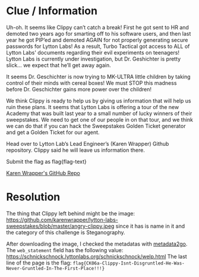 # Clue / Information
Uh-oh. It seems like Clippy can’t catch a break! First he got sent to HR and demoted two years ago for smarting off to his software users, and then last year he got PIP’ed and demoted AGAIN for not properly generating secure passwords for Lytton Labs! As a result, Turbo Tactical got access to ALL of Lytton Labs' documents regarding their evil experiments on teenagers! Lytton Labs is currently under investigation, but Dr. Geshichter is pretty slick… we expect that he’ll get away again.

It seems Dr. Geschichter is now trying to MK-ULTRA little children by taking control of their minds with cereal boxes! We must STOP this madness before Dr. Geschichter gains more power over the children!

We think Clippy is ready to help us by giving us information that will help us ruin these plans. It seems that Lytton Labs is offering a tour of the new Academy that was built last year to a small number of lucky winners of their sweepstakes. We need to get one of our people in on that tour, and we think we can do that if you can hack the Sweepstakes Golden Ticket generator and get a Golden Ticket for our agent.

Head over to Lytton Lab’s Lead Engineer’s (Karen Wrapper) Github repository. Clippy said he will leave us information there.

Submit the flag as flag{flag-text}

[Karen Wrapper's GitHub Repo](https://github.com/karenwrapper)

# Resolution
The thing that Clippy left behind might be the image: https://github.com/karenwrapper/lytton-labs-sweepstakes/blob/master/angry-clippy.jpeg since it has is name in it and the category of this challenge is Steganography.

After downloading the image, I checked the metadatas with [metadata2go](https://www.metadata2go.com).
The `web_statement` field has the following value: https://schnickschnock.lyttonlabs.org/schnickschnock/welp.html
The last line of the page is the flag: `flag{CK06a-Clippy-Isnt-Disgruntled-He-Was-Never-Gruntled-In-The-First-Place!!!}`
